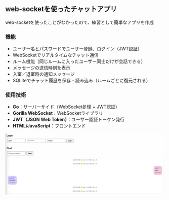 ## web-socketを使ったチャットアプリ
web-socketを使ったことがなかったので、練習として簡単なアプリを作成

### 機能

- ユーザー名とパスワードでユーザー登録、ログイン（JWT認証）
- WebSocketでリアルタイムなチャット通信
- ルーム機能（同じルームに入ったユーザー同士だけが会話できる）
- メッセージの送信時刻を表示
- 入室／退室時の通知メッセージ
- SQLiteでチャット履歴を保存・読み込み（ルームごとに復元される）

### 使用技術

- **Go**：サーバーサイド（WebSocket処理 + JWT認証）
- **Gorilla WebSocket**：WebSocketライブラリ
- **JWT（JSON Web Token）**：ユーザー認証トークン発行
- **HTML/JavaScript**：フロントエンド

![動作テスト](./image.png)